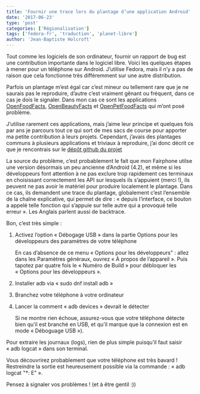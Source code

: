 ```yaml
---
title: 'Fournir une trace lors du plantage d’une application Android'
date: '2017-06-23'
type: 'post'
categories: ['Régionalisation']
tags: ['fedora-fr', 'traduction', 'planet-libre']
author: 'Jean-Baptiste Holcroft'
---
```


Tout comme les logiciels de son ordinateur, fournir un rapport de bug est une contribution importante dans le logiciel libre. Voici les quelques étapes à mener pour un téléphone sur Android. J’utilise Fedora, mais il n’y a pas de raison que cela fonctionne très différemment sur une autre distribution.

Parfois un plantage m’est égal car c’est mineur ou tellement rare que je ne saurais pas le reproduire, d’autre c’est vraiment gênant ou fréquent, dans ce cas je dois le signaler. Dans mon cas ce sont les applications [OpenFoodFacts](https://fr.openfoodfacts.org), [OpenBeautyFacts](https://fr.openbeautyfacts.org) et [OpenPetFoodFacts](https://fr.openpetfoodfacts.org) qui m’ont posé problème.

J’utilise rarement ces applications, mais j’aime leur principe et quelques fois par ans je parcours tout ce qui sort de mes sacs de course pour apporter ma petite contribution à leurs projets. Cependant, j’avais des plantages communs à plusieurs applications et triviaux à reproduire, j’ai donc décrit ce que je rencontrais sur le [dépôt github du projet](https://github.com/openfoodfacts/openfoodfacts-androidapp/issues/574)

La source du problème, c’est probablement le fait que mon Fairphone utilse une version désormais un peu ancienne d’Android (4.2), et même si les développeurs font attention à ne pas exclure trop rapidement ces terminaux en choisissant correctement les API sur lesquels ils s’appuient (merci !), ils peuvent ne pas avoir le matériel pour produire localement le plantage. Dans ce cas, ils demandent une trace du plantage, globalement c’est l’ensemble de la chaîne explicative, qui permet de dire : « depuis l’interface, ce bouton a appelé telle fonction qui s’appuie sur telle autre qui a provoqué telle erreur ». Les Anglais parlent aussi de backtrace.

Bon, c’est très simple :

1. Activez l’option « Débogage USB » dans la partie Options pour les développeurs des paramètres de votre téléphone

    En cas d’absence de ce menu « Options pour les développeurs" : allez dans les Paramètres généraux, ouvrez « À propos de l’appareil ». Puis tapotez par quatre fois le « Numéro de Build » pour débloquer les « Options pour les développeurs ».

2. Installer adb via « sudo dnf install adb »
3. Branchez votre téléphone à votre ordinateur
4. Lancer la comment « adb devices » devrait le détecter

    Si ne montre rien échoue, assurez-vous que votre téléphone détecte bien qu’il est branché en USB, et qu’il marque que la connexion est en mode « Déboguage USB »).


Pour extraire les journaux (logs), rien de plus simple puisqu’il faut saisir « adb logcat » dans son terminal.

Vous découvrirez probablement que votre téléphone est très bavard ! Restreindre la sortie est heureusement possible via la commande : « adb logcat "*: E" ».

Pensez à signaler vos problèmes ! (et à être gentil :))
